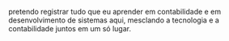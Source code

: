 pretendo registrar tudo que eu aprender em contabilidade e em desenvolvimento de sistemas aqui, mesclando a tecnologia e a contabilidade juntos em um só lugar.
